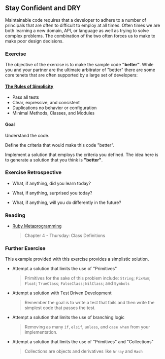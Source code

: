 ## Stay Confident and DRY

Maintainable code requires that a developer to adhere to a number of principals
that are often to difficult to employ at all times. Often times we are both
learning a new domain, API, or language as well as trying to solve complex
problems. The combination of the two often forces us to make to make poor
design decisions.

### Exercise

The objective of the exercise is to make the sample code __"better"__. While you
and your partner are the ultimate arbitrator of "better" there are some core
tenets that are often supported by a large set of developers:

#### [The Rules of Simplicity](http://c2.com/cgi/wiki?XpSimplicityRules)

* Pass all tests
* Clear, expressive, and consistent
* Duplications no behavior or configuration
* Minimal Methods, Classes, and Modules

#### Goal

Understand the code.

Define the criteria that would make this code "better".

Implement a solution that employs the criteria you defined. The idea here is to
generate a solution that you think is __"better"__.

### Exercise Retrospective

* What, if anything, did you learn today?

* What, if anything, surprised you today?

* What, if anything, will you do differently in the future?

### Reading

* [Ruby Metaprogramming](http://pragprog.com/book/ppmetr/metaprogramming-ruby)

    > Chapter 4 - Thursday: Class Definitions

### Further Exercise

This example provided with this exercise provides a simplistic solution.

* Attempt a solution that limits the use of "Primitives"

    > Primitives for the sake of this problem include: `String`; `FixNum`;  
    `Float`; `TrueClass`; `FalseClass`; `NilClass`; and `Symbols`

* Attempt a solution with Test Driven Development

    > Remember the goal is to write a test that fails and then write the 
    simplest code that passes the test.

* Attempt a solution that limits the use of branching logic

    > Removing as many `if`, `elsif`, `unless`, and `case when` from your
    implementation.

* Attempt a solution that limits the use of "Primitives" and "Collections"

    > Collections are objects and derivatives like `Array` and `Hash`